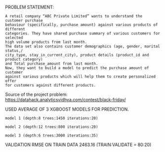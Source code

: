 
PROBLEM STATEMENT:

    A retail company “ABC Private Limited” wants to understand the customer purchase 
    behaviour (specifically, purchase amount) against various products of different
    categories. They have shared purchase summary of various customers for selected 
    high volume products from last month.
    The data set also contains customer demographics (age, gender, marital status,/
    city_type, stay_in_current_city), product details (product_id and product category)
    and Total purchase_amount from last month.
    Now, they want to build a model to predict the purchase amount of customer 
    against various products which will help them to create personalized offer 
    for customers against different products.
	
Source of the project problem: https://datahack.analyticsvidhya.com/contest/black-friday/

USED AVERAGE OF 3 XGBOOST MODELS FOR PREDICTION.

	model 1 (depth:8 trees:1450 iterations:20)

	model 2 (depth:12 trees:800 iterations:20)

	model 3 (depth:6 trees:3000 iterations:35)

VALIDATION RMSE ON TRAIN DATA 2463.16 (TRAIN:VALIDATE = 80:20)